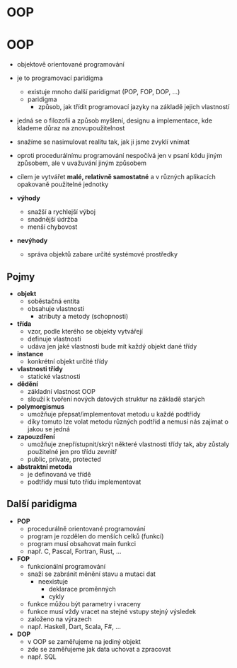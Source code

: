 # OOP

# OOP

- objektově orientované programování
- je to programovací paridigma
  - existuje mnoho další paridigmat (POP, FOP, DOP, ...)
  - paridigma
    - způsob, jak třídit programovací jazyky na základě jejich vlastností
- jedná se o filozofii a způsob myšlení, designu a implementace, kde klademe důraz na znovupoužitel­nost
- snažíme se nasimulovat realitu tak, jak ji jsme zvyklí vnímat
- oproti procedurálnímu programování nespočívá jen v psaní kódu jiným způsobem, ale v uvažuvání jiným způsobem
- cílem je vytvářet **malé, relativně samostatné** a v různých aplikacích opakovaně použitelné jednotky

- **výhody**
  - snažší a rychlejší výboj
  - snadnější údržba
  - menší chybovost
- **nevýhody**
  - správa objektů zabare určité systémové prostředky

## Pojmy

- **objekt**
  - soběstačná entita
  - obsahuje vlastnosti
    - atributy a metody (schopnosti)
- **třída**
  - vzor, podle kterého se objekty vytvářejí
  - definuje vlastnosti
  - udáva jen jaké vlastnosti bude mít každý objekt dané třídy
- **instance**
  - konkrétní objekt určité třídy
- **vlastnosti třídy**
  - statické vlastnosti
- **dědění**
  - základní vlastnost OOP
  - slouží k tvoření nových datových struktur na základě starých
- **polymorgismus**
  - umožňuje přepsat/implementovat metodu u každé podtřídy
  - díky tomuto lze volat metodu různých podtříd a nemusí nás zajímat o jakou se jedná
- **zapouzdření**
  - umožňuje znepřístupnit/skrýt některé vlastnosti třídy tak, aby zůstaly použitelné jen pro třídu zevnitř
  - public, private, protected
- **abstraktní metoda**
  - je definovaná ve třídě
  - podtřídy musí tuto třídu implementovat

## Další paridigma

- **POP**
  - procedurálně orientované programování
  - program je rozdělen do menších celků (funkcí)
  - program musí obsahovat main funkci
  - např. C, Pascal, Fortran, Rust, ...
- **FOP**
  - funkcionální programování
  - snaží se zabránit měnění stavu a mutaci dat
    - neexistuje
      - deklarace proměnných
      - cykly
  - funkce můžou být parametry i vraceny
  - funkce musí vždy vracet na stejné vstupy stejný výsledek
  - založeno na výrazech
  - např. Haskell, Dart, Scala, F#, ...
- **DOP**
  - v OOP se zaměřujeme na jediný objekt
  - zde se zaměřujeme jak data uchovat a zpracovat
  - např. SQL
